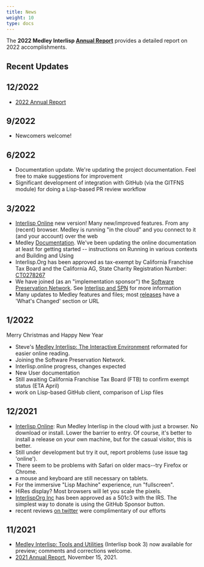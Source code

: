 ```yaml
---
title: News
weight: 10
type: docs
---
```


The **2022 Medley Interlisp [Annual Report](2022medleyannualreport)** provides a detailed report on 2022 accomplishments.

## Recent Updates

## 12/2022

* [2022 Annual Report](2022medleyannualreport)

## 9/2022

* Newcomers welcome!

## 6/2022

* Documentation update. We're updating the project documentation. Feel free to make suggestions for improvement
* Significant development of integration with GitHub (via the GITFNS module) for doing a Lisp-based PR review workflow

## 3/2022

* [Interlisp Online](https://online.interlisp.org) new version! Many new/improved features. From any (recent) browser. Medley is running "in the cloud" and you connect to it (and your account) over the web
* Medley [Documentation](https://github.com/Interlisp/medley/wiki/Documentation). We've been updating the online documentation at least for getting started -- instructions on Running in various contexts and Building and Using
* Interlisp.Org has been approved as tax-exempt by California Franchise Tax Board and the California AG, State Charity Registration Number: [CT0278267](https://rct.doj.ca.gov/Verification/Web/Search.aspx?facility=Y)
* We have joined (as an "implementation sponsor") the [Software Preservation Network](https://www.softwarepreservationnetwork.org/). See [Interlisp and SPN](https://www.softwarepreservationnetwork.org/Interlisp/) for more information
* Many updates to Medley features and files; most [releases](https://github.com/Interlisp/medley/releases) have a 'What's Changed' section or URL

## 1/2022

Merry Christmas and Happy New Year

* Steve's [Medley Interlisp: The Interactive Environment](https://interlisp.org/documentation/20211225-interlisp-book-2.pdf) reformated for easier online reading.
* Joining the Software Preservation Network.
* Interlisp.online progress, changes expected
* New User documentation
* Still awaiting California Franchise Tax Board (FTB) to confirm exempt status (ETA April) 
* work on Lisp-based GitHub client, comparison of Lisp files

## 12/2021

* [Interlisp Online](https://online.interlisp.org): Run Medley Interlisp in the cloud with just a browser. No download or install. Lower the barrier to entry. Of course, it's better to install a release on your own machine, but for the casual visitor, this is better.
 * Still under development but try it out, report problems (use issue tag 'online').
 * There seem to be problems with Safari on older macs--try Firefox or Chrome.
 * a mouse and keyboard are still necessary on tablets.
 * For the immersive "Lisp Machine" experience, run "fullscreen".
 * HiRes display? Most browsers will let you scale the pixels.
* [InterlispOrg Inc](https://github.com/Interlisp/medley/wiki/InterlispOrg-Inc) has been approved as a 501c3 with the IRS. The simplest way to donate is using the GitHub Sponsor button.
* recent reviews [on twitter](https://twitter.com/ftrain/status/1470968024756895744) were complimentary of our efforts

## 11/2021

* [Medley Interlisp: Tools and Utilities](https://interlisp.org/documentation/2021-interlisp-book-3.pdf) (Interlisp book 3) now available for preview; comments and corrections welcome.
* [2021 Annual Report](2021medleyannualreport), November 15, 2021.
